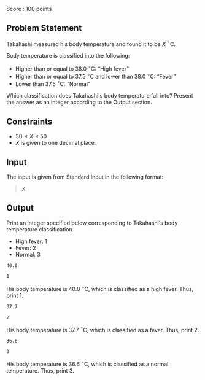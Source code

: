 Score : $100$ points

## Problem Statement

Takahashi measured his body temperature and found it to be $X$ ${}^\circ$C.

Body temperature is classified into the following:

- Higher than or equal to $38.0$ ${}^\circ$C: “High fever”
- Higher than or equal to $37.5$ ${}^\circ$C and lower than $38.0$ ${}^\circ$C: “Fever”
- Lower than $37.5$ ${}^\circ$C: “Normal”

Which classification does Takahashi's body temperature fall into? Present the answer as an integer according to the Output section.

## Constraints

- $30 \leq X \leq 50$
- $X$ is given to one decimal place.

## Input

The input is given from Standard Input in the following format:

> $X$

## Output

Print an integer specified below corresponding to Takahashi's body temperature classification.

- High fever: $1$
- Fever: $2$
- Normal: $3$

```input1
40.0
```

```output1
1
```

His body temperature is $40.0$ ${}^\circ$C, which is classified as a high fever. Thus, print $1$.

```input2
37.7
```

```output2
2
```

His body temperature is $37.7$ ${}^\circ$C, which is classified as a fever. Thus, print $2$.

```input3
36.6
```

```output3
3
```

His body temperature is $36.6$ ${}^\circ$C, which is classified as a normal temperature. Thus, print $3$.
